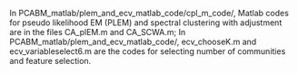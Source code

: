 In PCABM_matlab/plem_and_ecv_matlab_code/cpl_m_code/, Matlab codes for pseudo likelihood EM (PLEM) and spectral clustering with adjustment are in the files CA_plEM.m and CA_SCWA.m; 
In PCABM_matlab/plem_and_ecv_matlab_code/, ecv_chooseK.m and ecv_variableselect6.m are the codes for selecting number of communities and feature selection.
